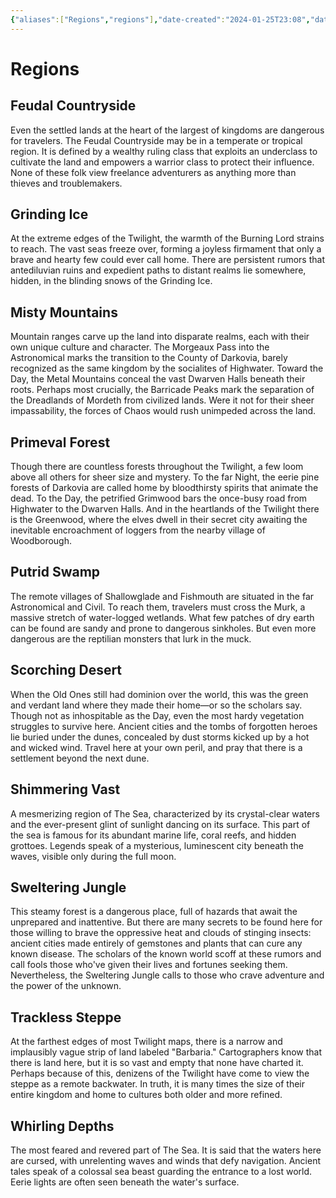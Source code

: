 ```yaml
---
{"aliases":["Regions","regions"],"date-created":"2024-01-25T23:08","date-modified":"2024-01-27T13:17","dg-publish":true,"tags":["moonrise"],"title":"Regions","dg-path":"moonrise/regions.md","permalink":"/moonrise/regions/","dgPassFrontmatter":true,"updated":"2024-01-27T13:17"}
---
```



# Regions

## Feudal Countryside

Even the settled lands at the heart of the largest of kingdoms are dangerous for travelers. The Feudal Countryside may be in a temperate or tropical region. It is defined by a wealthy ruling class that exploits an underclass to cultivate the land and empowers a warrior class to protect their influence. None of these folk view freelance adventurers as anything more than thieves and troublemakers.

## Grinding Ice

At the extreme edges of the Twilight, the warmth of the Burning Lord strains to reach. The vast seas freeze over, forming a joyless firmament that only a brave and hearty few could ever call home. There are persistent rumors that antediluvian ruins and expedient paths to distant realms lie somewhere, hidden, in the blinding snows of the Grinding Ice.

## Misty Mountains

Mountain ranges carve up the land into disparate realms, each with their own unique culture and character. The Morgeaux Pass into the Astronomical marks the transition to the County of Darkovia, barely recognized as the same kingdom by the socialites of Highwater. Toward the Day, the Metal Mountains conceal the vast Dwarven Halls beneath their roots. Perhaps most crucially, the Barricade Peaks mark the separation of the Dreadlands of Mordeth from civilized lands. Were it not for their sheer impassability, the forces of Chaos would rush unimpeded across the land.

## Primeval Forest

Though there are countless forests throughout the Twilight, a few loom above all others for sheer size and mystery. To the far Night, the eerie pine forests of Darkovia are called home by bloodthirsty spirits that animate the dead. To the Day, the petrified Grimwood bars the once-busy road from Highwater to the Dwarven Halls. And in the heartlands of the Twilight there is the Greenwood, where the elves dwell in their secret city awaiting the inevitable encroachment of loggers from the nearby village of Woodborough.

## Putrid Swamp

The remote villages of Shallowglade and Fishmouth are situated in the far Astronomical and Civil. To reach them, travelers must cross the Murk, a massive stretch of water-logged wetlands. What few patches of dry earth can be found are sandy and prone to dangerous sinkholes. But even more dangerous are the reptilian monsters that lurk in the muck.

## Scorching Desert

When the Old Ones still had dominion over the world, this was the green and verdant land where they made their home—or so the scholars say. Though not as inhospitable as the Day, even the most hardy vegetation struggles to survive here. Ancient cities and the tombs of forgotten heroes lie buried under the dunes, concealed by dust storms kicked up by a hot and wicked wind. Travel here at your own peril, and pray that there is a settlement beyond the next dune.

## Shimmering Vast

A mesmerizing region of The Sea, characterized by its crystal-clear waters and the ever-present glint of sunlight dancing on its surface. This part of the sea is famous for its abundant marine life, coral reefs, and hidden grottoes. Legends speak of a mysterious, luminescent city beneath the waves, visible only during the full moon. 

## Sweltering Jungle

This steamy forest is a dangerous place, full of hazards that await the unprepared and inattentive. But there are many secrets to be found here for those willing to brave the oppressive heat and clouds of stinging insects: ancient cities made entirely of gemstones and plants that can cure any known disease. The scholars of the known world scoff at these rumors and call fools those who've given their lives and fortunes seeking them. Nevertheless, the Sweltering Jungle calls to those who crave adventure and the power of the unknown.

## Trackless Steppe

At the farthest edges of most Twilight maps, there is a narrow and implausibly vague strip of land labeled "Barbaria." Cartographers know that there is land here, but it is so vast and empty that none have charted it. Perhaps because of this, denizens of the Twilight have come to view the steppe as a remote backwater. In truth, it is many times the size of their entire kingdom and home to cultures both older and more refined.

## Whirling Depths

The most feared and revered part of The Sea. It is said that the waters here are cursed, with unrelenting waves and winds that defy navigation. Ancient tales speak of a colossal sea beast guarding the entrance to a lost world. Eerie lights are often seen beneath the water's surface.
